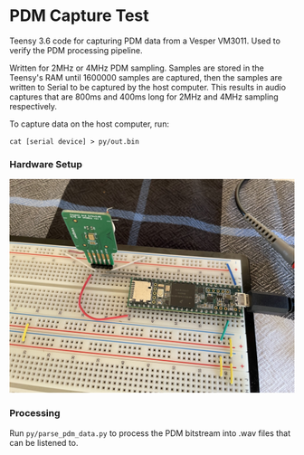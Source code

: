 # PDM Capture Test

Teensy 3.6 code for capturing PDM data from a Vesper VM3011. Used to verify
the PDM processing pipeline.

Written for 2MHz or 4MHz PDM sampling. Samples are stored in the Teensy's RAM
until 1600000 samples are captured, then the samples are written to Serial to
be captured by the host computer. This results in audio captures that are 800ms
and 400ms long for 2MHz and 4MHz sampling respectively.

To capture data on the host computer, run:

```
cat [serial device] > py/out.bin
```

### Hardware Setup

![Hardware Setup](./img/setup.jpeg)

### Processing

Run `py/parse_pdm_data.py` to process the PDM bitstream into .wav files that can
be listened to.
